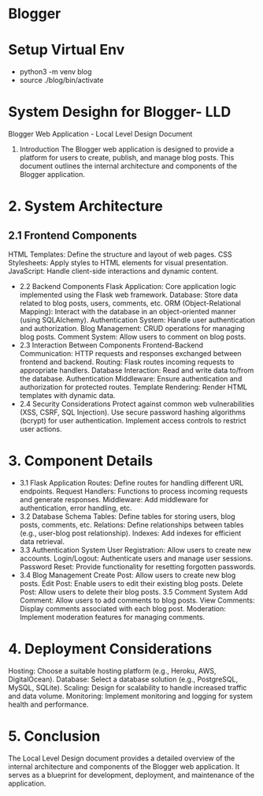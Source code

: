 # Blogger

# Setup Virtual Env

* python3 -m venv blog
* source ./blog/bin/activate

# System Desighn for Blogger- LLD

Blogger Web Application - Local Level Design Document
1. Introduction
The Blogger web application is designed to provide a platform for users to create, publish, and manage blog posts. This document outlines the internal architecture and components of the Blogger application.

# 2. System Architecture
## 2.1 Frontend Components
HTML Templates: Define the structure and layout of web pages.
CSS Stylesheets: Apply styles to HTML elements for visual presentation.
JavaScript: Handle client-side interactions and dynamic content.
* 2.2 Backend Components
Flask Application: Core application logic implemented using the Flask web framework.
Database: Store data related to blog posts, users, comments, etc.
ORM (Object-Relational Mapping): Interact with the database in an object-oriented manner (using SQLAlchemy).
Authentication System: Handle user authentication and authorization.
Blog Management: CRUD operations for managing blog posts.
Comment System: Allow users to comment on blog posts.
* 2.3 Interaction Between Components
Frontend-Backend Communication: HTTP requests and responses exchanged between frontend and backend.
Routing: Flask routes incoming requests to appropriate handlers.
Database Interaction: Read and write data to/from the database.
Authentication Middleware: Ensure authentication and authorization for protected routes.
Template Rendering: Render HTML templates with dynamic data.
* 2.4 Security Considerations
Protect against common web vulnerabilities (XSS, CSRF, SQL Injection).
Use secure password hashing algorithms (bcrypt) for user authentication.
Implement access controls to restrict user actions.
# 3. Component Details
* 3.1 Flask Application
Routes: Define routes for handling different URL endpoints.
Request Handlers: Functions to process incoming requests and generate responses.
Middleware: Add middleware for authentication, error handling, etc.
* 3.2 Database Schema
Tables: Define tables for storing users, blog posts, comments, etc.
Relations: Define relationships between tables (e.g., user-blog post relationship).
Indexes: Add indexes for efficient data retrieval.
* 3.3 Authentication System
User Registration: Allow users to create new accounts.
Login/Logout: Authenticate users and manage user sessions.
Password Reset: Provide functionality for resetting forgotten passwords.
* 3.4 Blog Management
Create Post: Allow users to create new blog posts.
Edit Post: Enable users to edit their existing blog posts.
Delete Post: Allow users to delete their blog posts.
3.5 Comment System
Add Comment: Allow users to add comments to blog posts.
View Comments: Display comments associated with each blog post.
Moderation: Implement moderation features for managing comments.
# 4. Deployment Considerations
Hosting: Choose a suitable hosting platform (e.g., Heroku, AWS, DigitalOcean).
Database: Select a database solution (e.g., PostgreSQL, MySQL, SQLite).
Scaling: Design for scalability to handle increased traffic and data volume.
Monitoring: Implement monitoring and logging for system health and performance.
# 5. Conclusion
The Local Level Design document provides a detailed overview of the internal architecture and components of the Blogger web application. It serves as a blueprint for development, deployment, and maintenance of the application.